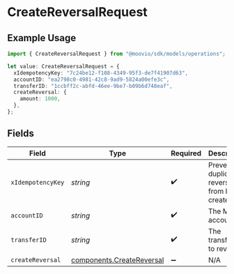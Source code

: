 # CreateReversalRequest

## Example Usage

```typescript
import { CreateReversalRequest } from "@moovio/sdk/models/operations";

let value: CreateReversalRequest = {
  xIdempotencyKey: "7c24be12-f108-4349-95f3-de7f41907d63",
  accountID: "ea2798c0-4981-42c8-9ad9-5824a00efe3c",
  transferID: "1ccbff2c-abfd-46ee-9be7-b09b6d748eaf",
  createReversal: {
    amount: 1000,
  },
};
```

## Fields

| Field                                                                  | Type                                                                   | Required                                                               | Description                                                            |
| ---------------------------------------------------------------------- | ---------------------------------------------------------------------- | ---------------------------------------------------------------------- | ---------------------------------------------------------------------- |
| `xIdempotencyKey`                                                      | *string*                                                               | :heavy_check_mark:                                                     | Prevents duplicate reversals from being created.                       |
| `accountID`                                                            | *string*                                                               | :heavy_check_mark:                                                     | The Moov account ID.                                                   |
| `transferID`                                                           | *string*                                                               | :heavy_check_mark:                                                     | The transfer ID to reverse.                                            |
| `createReversal`                                                       | [components.CreateReversal](../../models/components/createreversal.md) | :heavy_minus_sign:                                                     | N/A                                                                    |